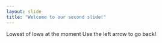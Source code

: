 ```yaml
---
layout: slide
title: "Welcome to our second slide!"
---
```

Lowest of lows at the moment
Use the left arrow to go back!
